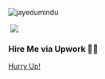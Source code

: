 <p align="left"> <img src="https://komarev.com/ghpvc/?username=jayedumindu&label=Profile%20views&color=0e75b6&style=flat" alt="jayedumindu" /> </p> 

<p>&nbsp;<img align="center" src="https://github-readme-stats.vercel.app/api?username=jayedumindu&show_icons=true&locale=en"/></p>

<h3 align="left"> Hire Me via Upwork 🙌🏽 </h3>
<a href="https://www.fiverr.com/share/GoN2vZ](https://www.upwork.com/freelancers/~012eefb5841530b8f8)https://www.upwork.com/freelancers/~012eefb5841530b8f8"> Hurry Up! </a>
